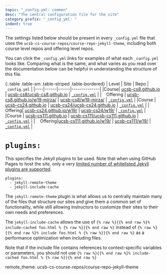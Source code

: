 ```yaml
---
topic: "_config.yml: common"
desc: "The central configuration file for the site"
category_prefix: "_config_yml: "
indent: true
---
```


The settings listed below should be present in every `_config.yml` file that uses the `ucsb-cs-course-repos/course-repo-jekyll-theme`, including both course level repos and offering level repos.

You can click the `_config.yml` links for examples of what each `_config.yml` looks like.  Comparing what is the same, and what varies as you read over the documentation below can be helpful in understanding the structure of this file.

{:.table .table-sm .table-striped .table-bordered}
| Level | Site | Repo | `_config.yml` |
|----|------|------|--------------|
|Course| [ucsb-cs8.github.io](https://ucsb-cs8.github.io) | [ucsb-cs8/ucsb-cs8.github.io](https://github.com/ucsb-cs8/ucsb-cs8.github.io) | [`_config.yml`](https://github.com/ucsb-cs8/ucsb-cs8.github.io/blob/master/_config.yml) |
| &nbsp;&nbsp; Offering | [ucsb-cs8.github.io/w19-mirza/](https://ucsb-cs8.github.io/w19-mirza/) | [ucsb-cs8/w19-mirza/](https://github.com/ucsb-cs8/w19-mirza/) | [`_config.yml`](https://github.com/ucsb-cs8/w19-mirza/blob/master/_config.yml) |
|Course | [ucsb-cs24.github.io](https://ucsb-cs24.github.io) | [ucsb-cs24/ucsb-cs24.github.io](https://github.com/ucsb-cs24/ucsb-cs24.github.io) | [`_config.yml`](https://github.com/ucsb-cs24/ucsb-cs24.github.io/blob/master/_config.yml) |
| &nbsp;&nbsp; Offering| [ucsb-cs24.github.io/w19/](https://ucsb-cs24.github.io/w19/) | [ucsb-cs24/w19/](https://github.com/ucsb-cs24/w19-mirza/) | [`_config.yml`](https://github.com/ucsb-cs24/w19/blob/master/_config.yml) |
|Course | [ucsb-cs111.github.io](https://ucsb-cs111.github.io) | [ucsb-cs111/ucsb-cs111.github.io](https://github.com/ucsb-cs111/ucsb-cs111.github.io) | [`_config.yml`](https://github.com/ucsb-cs111/ucsb-cs111.github.io/blob/master/_config.yml) |
| &nbsp;&nbsp; Offering|[ucsb-cs111.github.io/w19/](https://ucsb-cs111.github.io/w19/) | [ucsb-cs111/w19/](https://github.com/ucsb-cs111/w19/) | [`_config.yml`](https://github.com/ucsb-cs111/w19/blob/master/_config.yml) |


# `plugins:`

This specifies the Jekyll plugins to be used.   Note that when using GitHub Pages to host the site, only a very [limited number of whitelisted Jekyll plugins are supported](https://help.github.com/articles/configuring-jekyll-plugins/).

```
plugins:
  - jekyll-remote-theme
  - jekyll-include-cache
```

The `jekyll-remote-theme` plugin is what allows us to centrally maintain many of the files that structure our sites and give them a common set of functionality, while still allowing instructors to customize their sites to their own needs and preferences.

The `jekyll-include-cache` allows the use of `{% raw %}{{% end raw %}% include-cached foo.html % {% raw %}}{% end raw %}` instead of `{% raw %}{{% end raw %}% include foo.html % {% raw %}}{% end raw %}` as a performance optimization
when including files.    

Note that if the include file contains references to context-specific variables or parameters, you should not use `{% raw %}{{% end raw %}% include-cached foo.html % {% raw %}}{% end raw %}`  


remote_theme: ucsb-cs-course-repos/course-repo-jekyll-theme
```
